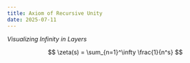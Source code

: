 ```yaml
---
title: Axiom of Recursive Unity
date: 2025-07-11
---
```


_Visualizing Infinity in Layers_

$$ \zeta(s) = \sum_{n=1}^\infty \frac{1}{n^s} $$


